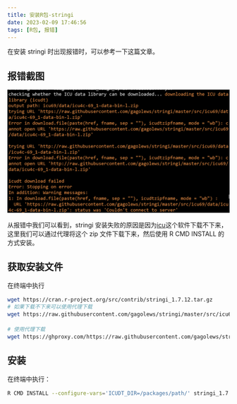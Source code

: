 ```yaml
---
title: 安装R包-stringi
date: 2023-02-09 17:46:56
tags: [R包, 报错]
---
```


在安装 stringi 时出现报错时，可以参考一下这篇文章。

<!--more-->

## 报错截图

![image-20230209175220924](安装R包-stringi/image-20230209175220924.png)

从报错中我们可以看到，stringi 安装失败的原因是因为[icu](https://icu.unicode.org/)这个软件下载不下来，这里我们可以通过代理将这个 zip 文件下载下来，然后使用 R CMD INSTALL 的方式安装。

## 获取安装文件

在终端中执行

```bash
wget https://cran.r-project.org/src/contrib/stringi_1.7.12.tar.gz
# 如果下载不下来可以使用代理下载
wget https://raw.githubusercontent.com/gagolews/stringi/master/src/icu69/data/icu4c-69_1-data-bin-l.zip

# 使用代理下载
wget https://ghproxy.com/https://raw.githubusercontent.com/gagolews/stringi/master/src/icu69/data/icu4c-69_1-data-bin-l.zip

```

## 安装

在终端中执行：

```bash
R CMD INSTALL --configure-vars='ICUDT_DIR=/packages/path/' stringi_1.7.5.tar.gz
```

